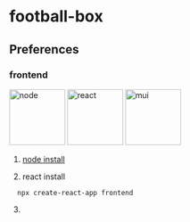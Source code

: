 # football-box
## Preferences
### frontend
<img src="https://nodejs.org/static/images/logo.svg" width="100px" height="100px" title="node" alt="node"></img>
<img src="https://user-images.githubusercontent.com/86584887/179446685-d2dcefd1-9c95-49e1-b0ec-283344a9e267.svg" width="100px" height="100px" title="react" alt="react"></img>
<img src="https://user-images.githubusercontent.com/86584887/179446954-857dfbac-11a9-41cd-afb4-a9e5fcb7bc2b.png" width="100px" height="100px" title="mui" alt="mui"></img>

1. [node install](https://nodejs.org/ko/)

2. react install
```
  npx create-react-app frontend
```
3. 
